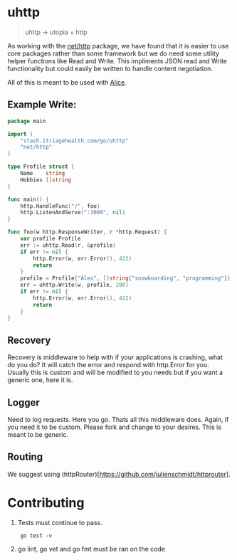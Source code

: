 # uhttp

> uhttp -> utopia + http

As working with the [net/http](https://golang.org/pkg/net/http) package,
we have found that it is easier to use core packages rather than some
framework but we do need some utility helper functions like Read and Write.
This impliments JSON read and Write functionality but could easily be written
to handle content negotiation.


All of this is meant to be used with [Alice](https://github.com/justinas/alice).

## Example Write:

```go
package main

import (
	"stash.itriagehealth.com/go/uhttp"
	"net/http"
)

type Profile struct {
	Name    string
	Hobbies []string
}

func main() {
  	http.HandleFunc("/", foo)
	http.ListenAndServe(":3000", nil)
}

func foo(w http.ResponseWriter, r *http.Request) {
	var profile Profile
	err := uhttp.Read(r, &profile)
	if err != nil {
		http.Error(w, err.Error(), 422)
		return
	}
	profile = Profile{"Alex", []string{"snowboarding", "programming"}}
	err = uhttp.Write(w, profile, 200)
	if err != nil {
		http.Error(w, err.Error(), 422)
		return
	}
}
```

## Recovery

Recovery is middleware to help with if your applications is crashing, what do you do?
It will catch the error and respond with http.Error for you. Usually this is custom
and will be modified to you needs but if you want a generic one, here it is.


## Logger

Need to log requests. Here you go. Thats all this middleware does. Again, if you need
it to be custom. Please fork and change to your desires. This is meant to be generic.


## Routing

We suggest using (httpRouter)[https://github.com/julienschmidt/httprouter].

# Contributing

1. Tests must continue to pass.

```shell
	go test -v
```

2. go lint, go vet and go fmt must be ran on the code

